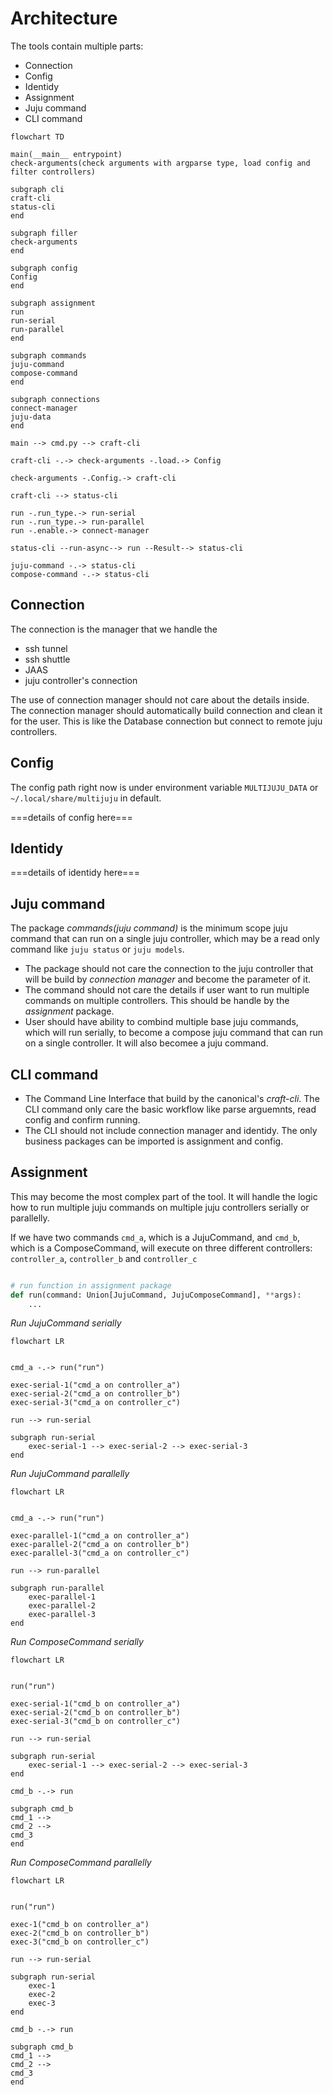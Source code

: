 # Architecture

The tools contain multiple parts:

- Connection
- Config
- Identidy
- Assignment
- Juju command
- CLI command

```mermaid
flowchart TD

main(__main__ entrypoint)
check-arguments(check arguments with argparse type, load config and filter controllers)

subgraph cli
craft-cli
status-cli
end

subgraph filler
check-arguments
end

subgraph config
Config
end

subgraph assignment
run
run-serial
run-parallel
end

subgraph commands
juju-command
compose-command
end

subgraph connections
connect-manager
juju-data
end

main --> cmd.py --> craft-cli

craft-cli -.-> check-arguments -.load.-> Config

check-arguments -.Config.-> craft-cli

craft-cli --> status-cli

run -.run_type.-> run-serial
run -.run_type.-> run-parallel
run -.enable.-> connect-manager

status-cli --run-async--> run --Result--> status-cli

juju-command -.-> status-cli
compose-command -.-> status-cli
```


## Connection

The connection is the manager that we handle the

- ssh tunnel
- ssh shuttle
- JAAS
- juju controller's connection

The use of connection manager should not care about the details inside. The connection manager should automatically build connection and clean it for the user. This is like the Database connection but connect to remote juju controllers.


## Config

The config path right now is under environment variable `MULTIJUJU_DATA` or `~/.local/share/multijuju` in default.


===details of config here===


## Identidy

===details of identidy here===


## Juju command

The package *commands(juju command)* is the minimum scope juju command that can run on a single juju controller, which may be a read only command like `juju status` or `juju models`.

- The package should not care the connection to the juju controller that will be build by *connection manager* and become the parameter of it.
- The command should not care the details if user want to run multiple commands on multiple controllers. This should be handle by the *assignment* package.
- User should have ability to combind multiple base juju commands, which will run serially, to become a compose juju command that can run on a single controller. It will also becomee a juju command.


## CLI command

- The Command Line Interface that build by the canonical's *craft-cli*. The CLI command only care the basic workflow like parse arguemnts, read config and confirm running.
- The CLI should not include connection manager and identidy. The only business packages can be imported is assignment and config.


## Assignment

This may become the most complex part of the tool. It will handle the logic how to run multiple juju commands on multiple juju controllers serially or parallelly.


If we have two commands `cmd_a`, which is a JujuCommand, and `cmd_b`, which is a ComposeCommand, will execute on three different controllers: `controller_a`, `controller_b` and `controller_c`


```python

# run function in assignment package
def run(command: Union[JujuCommand, JujuComposeCommand], **args):
    ...
```

*Run JujuCommand serially*

```mermaid
flowchart LR


cmd_a -.-> run("run")

exec-serial-1("cmd_a on controller_a")
exec-serial-2("cmd_a on controller_b")
exec-serial-3("cmd_a on controller_c")

run --> run-serial

subgraph run-serial
    exec-serial-1 --> exec-serial-2 --> exec-serial-3
end
```

*Run JujuCommand parallelly*

```mermaid
flowchart LR


cmd_a -.-> run("run")

exec-parallel-1("cmd_a on controller_a")
exec-parallel-2("cmd_a on controller_b")
exec-parallel-3("cmd_a on controller_c")

run --> run-parallel

subgraph run-parallel
    exec-parallel-1
    exec-parallel-2
    exec-parallel-3
end
```

*Run ComposeCommand serially*

```mermaid
flowchart LR


run("run")

exec-serial-1("cmd_b on controller_a")
exec-serial-2("cmd_b on controller_b")
exec-serial-3("cmd_b on controller_c")

run --> run-serial

subgraph run-serial
    exec-serial-1 --> exec-serial-2 --> exec-serial-3
end

cmd_b -.-> run

subgraph cmd_b
cmd_1 -->
cmd_2 -->
cmd_3
end
```

*Run ComposeCommand parallelly*

```mermaid
flowchart LR


run("run")

exec-1("cmd_b on controller_a")
exec-2("cmd_b on controller_b")
exec-3("cmd_b on controller_c")

run --> run-serial

subgraph run-serial
    exec-1
    exec-2
    exec-3
end

cmd_b -.-> run

subgraph cmd_b
cmd_1 -->
cmd_2 -->
cmd_3
end
```
